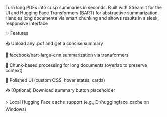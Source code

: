 Turn long PDFs into crisp summaries in seconds.
Built with Streamlit for the UI and Hugging Face Transformers (BART) for abstractive summarization.
Handles long documents via smart chunking and shows results in a sleek, responsive interface

✨ Features

📤 Upload any .pdf and get a concise summary

🧠 facebook/bart-large-cnn summarization via transformers

🧩 Chunk-based processing for long documents (overlap to preserve context)

🎨 Polished UI (custom CSS, hover states, cards)

📥 (Optional) Download summary button placeholder

⚡ Local Hugging Face cache support (e.g., D:/huggingface_cache on Windows)
